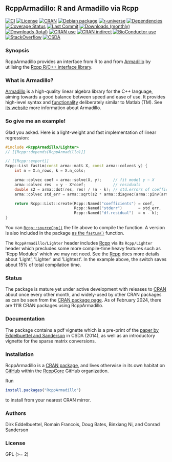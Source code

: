 
## RcppArmadillo: R and Armadillo via Rcpp

[![CI](https://github.com/RcppCore/RcppArmadillo/workflows/ci/badge.svg)](https://github.com/RcppCore/RcppArmadillo/actions?query=workflow%3Aci)
[![License](https://eddelbuettel.github.io/badges/GPL2+.svg)](https://www.gnu.org/licenses/gpl-2.0.html)
[![CRAN](https://www.r-pkg.org/badges/version/RcppArmadillo)](https://cran.r-project.org/package=RcppArmadillo)
[![Debian package](https://img.shields.io/debian/v/r-cran-rcpparmadillo/sid?color=brightgreen)](https://packages.debian.org/sid/r-cran-rcpparmadillo)
[![r-universe](https://rcppcore.r-universe.dev/badges/RcppArmadillo)](https://rcppcore.r-universe.dev/rcpparmadillo)
[![Dependencies](https://tinyverse.netlify.com/badge/RcppArmadillo)](https://cran.r-project.org/package=RcppArmadillo)
[![Coverage Status](https://codecov.io/gh/RcppCore/RcppArmadillo/graph/badge.svg)](https://app.codecov.io/github/RcppCore/RcppArmadillo?branch=master)
[![Last Commit](https://img.shields.io/github/last-commit/RcppCore/RcppArmadillo)](https://github.com/RcppCore/RcppArmadillo)
[![Downloads (monthly)](https://cranlogs.r-pkg.org/badges/RcppArmadillo?color=brightgreen)](https://www.r-pkg.org/pkg/RcppArmadillo)
[![Downloads (total)](https://cranlogs.r-pkg.org/badges/grand-total/RcppArmadillo?color=brightgreen)](https://www.r-pkg.org/pkg/RcppArmadillo)
[![CRAN use](https://jangorecki.gitlab.io/rdeps/RcppArmadillo/CRAN_usage.svg?sanitize=true)](https://cran.r-project.org/package=RcppArmadillo)
[![CRAN indirect](https://jangorecki.gitlab.io/rdeps/RcppArmadillo/indirect_usage.svg?sanitize=true)](https://cran.r-project.org/package=RcppArmadillo)
[![BioConductor use](https://jangorecki.gitlab.io/rdeps/RcppArmadillo/BioC_usage.svg?sanitize=true)](https://cran.r-project.org/package=RcppArmadillo)
[![StackOverflow](https://img.shields.io/badge/stackoverflow-rcpp-orange.svg)](https://stackoverflow.com/questions/tagged/rcpp)
[![CSDA](https://img.shields.io/badge/CSDA-10.1016%2Fj.csda.2013.02.005-brightgreen)](https://doi.org/10.1016/j.csda.2013.02.005)

### Synopsis

RcppArmadillo provides an interface from R to and from [Armadillo][armadillo] by utilising the [Rcpp
R/C++ interface library][rcpp].

### What is Armadillo?

[Armadillo][armadillo] is a high-quality linear algebra library for the C++ language, aiming towards
a good balance between speed and ease of use. It provides high-level syntax and
[functionality](https://arma.sourceforge.net/docs.html) deliberately similar to Matlab (TM).  See
[its website][armadillo] more information about Armadillo.

### So give me an example!

Glad you asked. Here is a light-weight and fast implementation of linear regression:

```c++
#include <RcppArmadillo/Lighter>
// [[Rcpp::depends(RcppArmadillo)]]

// [[Rcpp::export]]
Rcpp::List fastLm(const arma::mat& X, const arma::colvec& y) {
    int n = X.n_rows, k = X.n_cols;

    arma::colvec coef = arma::solve(X, y);     // fit model y ~ X
    arma::colvec res  = y - X*coef;            // residuals
    double s2 = arma::dot(res, res) / (n - k); // std.errors of coefficients
    arma::colvec std_err = arma::sqrt(s2 * arma::diagvec(arma::pinv(arma::trans(X)*X)));

    return Rcpp::List::create(Rcpp::Named("coefficients") = coef,
                              Rcpp::Named("stderr")       = std_err,
                              Rcpp::Named("df.residual")  = n - k);
}
```

You can
[`Rcpp::sourceCpp()`](https://cran.r-project.org/package=Rcpp/vignettes/Rcpp-attributes.pdf)
the file above to compile the function.  A version is also included in the
package [as the `fastLm()`](https://github.com/RcppCore/RcppArmadillo/blob/master/R/fastLm.R)
function.

The `RcppArmadillo/Lighter` header includes [Rcpp][rcpp] via its `Rcpp/Lighter` header which
precludes some more compile-time heavy features such as 'Rcpp Modules' which we may not need. See
the [Rcpp][rcpp] docs more details about 'Light', 'Lighter' and 'Lightest'.  In the example above,
the switch saves about 15% of total compilation time.

### Status

The package is mature yet under active development with releases to [CRAN][cran] about once every
other month, and widely-used by other CRAN packages as can be seen from the [CRAN package page][cran
pkg].  As of February 2024, there are 1118 CRAN packages using RcppArmadillo.

### Documentation

The package contains a pdf vignette which is a pre-print of the
[paper by Eddelbuettel and Sanderson](http://dx.doi.org/10.1016/j.csda.2013.02.005)
in CSDA (2014), as well as an introductory vignette for the sparse
matrix conversions.

### Installation

RcppArmadillo is a [CRAN package][cran pkg], and lives otherwise in its own habitat on
[GitHub](https://github.com/RcppCore/RcppArmadillo) within the
[RcppCore](https://github.com/RcppCore) GitHub organization.

Run

```r
install.packages("RcppArmadillo")
```

to install from your nearest CRAN mirror.

### Authors

Dirk Eddelbuettel, Romain Francois, Doug Bates, Binxiang Ni, and Conrad Sanderson

### License

GPL (>= 2)


[armadillo]: https://arma.sourceforge.net
[rcpp]: https://www.rcpp.org
[cran]: https://cran.r-project.org
[cran pkg]: https://cran.r-project.org/package=RcppArmadillo
